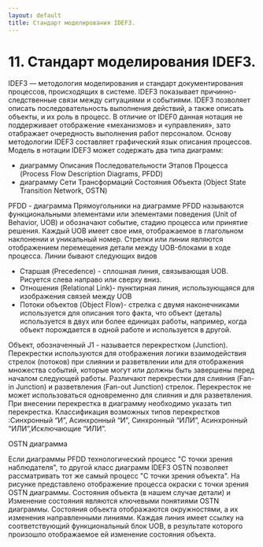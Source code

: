 ```yaml
---
layout: default
title: Стандарт моделирования IDEF3.
---
```


# 11. Стандарт моделирования IDEF3.

IDEF3 — методология моделирования и стандарт документирования процессов, происходящих в системе. IDEF3 показывает причинно-следственные связи между ситуациями и событиями. IDEF3 позволяет описать последовательность выполнения действий, а также описать объекты, и их роль в процесс. В отличие от IDEF0 данная нотация не поддерживает отображение «механизмов» и «управления», зато отабражает очередность выполнения работ персоналом.
Основу методологии IDEF3 составляет графический язык описания процессов. Модель в нотации IDEF3 может содержать два типа диаграмм:

* диаграмму Описания Последовательности Этапов Процесса (Process Flow Description Diagrams, PFDD)
* диаграмму Сети Трансформаций Состояния Объекта (Object State Transition Network, OSTN)
 
PFDD - диаграмма
Прямоугольники на диаграмме PFDD называются функциональными элементами или элементами поведения (Unit of Behavior, UOB) и обозначают событие, стадию процесса или принятие решения. Каждый UOB имеет свое имя, отображаемое в глагольном наклонении и уникальный номер. Стрелки или линии являются отображением перемещения детали между UOB-блоками в ходе процесса. Линии бывают следующих видов

* Старшая (Precedence) - сплошная линия, связывающая UOB. Рисуется слева направо или сверху вниз.
* Отношения (Relational Link)- пунктирная линия, использующаяся для изображения связей между UOB
* Потоки объектов (Object Flow)- стрелка с двумя наконечниками используется для описания того факта, что объект (деталь) используется в двух или более единицах работы, например, когда объект порождается в одной работе и используется в другой.


Объект, обозначенный J1 - называется перекрестком (Junction). Перекрестки используются для отображения логики взаимодействия стрелок (потоков) при слиянии и разветвлении или для отображения множества событий, которые могут или должны быть завершены перед началом следующей работы. Различают перекрестки для слияния (Fan-in Junction) и разветвления (Fan-out Junction) стрелок. Перекресток не может использоваться одновременно для слияния и для разветвления. При внесении перекрестка в диаграмму необходимо указать тип перекрестка. Классификация возможных типов перекрестков :Синхронный “И”, Асинхронный “И”, Синхронный “ИЛИ”, Асинхронный “ИЛИ”,Исключающие “ИЛИ”.

 
 OSTN диаграмма
 
Если диаграммы PFDD технологический процесс "С точки зрения наблюдателя", то другой класс диаграмм IDEF3 OSTN позволяет рассматривать тот же самый процесс "С точки зрения объекта". На рисунке представлено отображение процесса окраски с точки зрения OSTN диаграммы. Состояния объекта (в нашем случае детали) и Изменение состояния являются ключевыми понятиями OSTN диаграммы. Состояния объекта отображаются окружностями, а их изменения направленными линиями. Каждая линия имеет ссылку на соответствующий функциональный блок UOB, в результате которого произошло отображаемое ей изменение состояния объекта.
